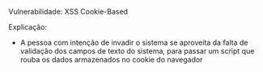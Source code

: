 Vulnerabilidade: XSS Cookie-Based

Explicação: 

- A pessoa com intenção de invadir o sistema se aproveita da falta de validação dos campos de texto do sistema, para passar um script que rouba os dados armazenados no cookie do navegador